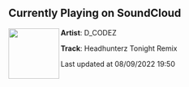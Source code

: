 ## Currently Playing on SoundCloud

[<img align="left" width="100" src="https://i1.sndcdn.com/avatars-000032341110-0hayda-t500x500.jpg">](https://soundcloud.com/jorge-jimenez-48/headhunterz-tonight-remix?in=user-84113333/sets/euph-hardstyle-kopie)

**Artist**: D_CODEZ 

**Track**: Headhunterz Tonight Remix

Last updated at 08/09/2022 19:50
